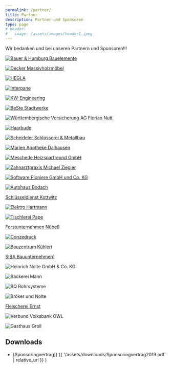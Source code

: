 ```yaml
---
permalink: /partner/
title: Partner
description: Partner und Sponsoren
type: page
# header:
#   image: /assets/images/header1.jpeg
---
```


Wir bedanken und bei unseren Partnern und Sponsoren!!!

<!-- [![alt text](image link)](web link) -->

<!-- 200 -->

[![Bauer & Humburg Bauelemente](/assets/partner-logos/bundh.png)](https://www.b-h-bauelemente.de)

[![Decker Massivholzmöbel](/assets/partner-logos/teamdecker-logo-web.png)](https://www.decker.de)

[![HEGLA](/assets/partner-logos/hegla.png)](http://www.hegla.de)

[![Interpane](/assets/partner-logos/interpane2.jpg)](http://www.interpane.de)

[![KW-Engineering](/assets/partner-logos/kw-web.png)](https://www.kwcg.de)



<!-- 100 -->

[![BeSte Stadtwerke](/assets/partner-logos/beste.jpg)](https://www.beste-stadtwerke.de)

[![Württembergische Versicherung AG Florian Nutt](/assets/partner-logos/wundw.jpg)](https://www.wuerttembergische.de/versicherungen/florian.nutt)

[![Haarbude](/assets/partner-logos/haarbude_web.jpg)](https://haarbude.de)

[![Scheideler Schlosserei & Metallbau](/assets/partner-logos/scheideler-schlosserei.jpg)](https://www.marien-apotheke-dalhausen.de)

[![Marien Apotheke Dalhausen](/assets/partner-logos/apotheke.jpg)](https://www.marien-apotheke-dalhausen.de)

[![Meschede Heizsparfreund GmbH](/assets/partner-logos/meschede.jpg)](https://https://www.meschede-haustechnik.de)

[![Zahnarztpraxis Michael Ziegler](/assets/partner-logos/ziegler.jpg)](https://www.zahnarzt-ziegler.de)

[![Software Pioniere GmbH und Co. KG](/assets/partner-logos/softwarepioniere.jpg)](https://softwarepioniere.de)

[![Autohaus Bodach](/assets/partner-logos/bodach_web.jpg)](https://www.ford-bodach-borgentreich.de)

[Schlüsseldienst Kottwitz](https://www.dasoertliche.de/Themen/Schl%C3%BCssel-u-Notdienst-S-Kottwitz-Beverungen-Lange-Str)

[![Elektro Hartmann](/assets/partner-logos/elektro-hartmann.jpg)](http://www.elektro-hartmann.de)

[![Tischlerei Pape](/assets/partner-logos/pape_web.jpg)](http://www.tischlerei-pape.com)

[Forstunternehmen Nübel](/assets/partner-logos/forst-nuebel.jpg)]

[![Conzedruck](/assets/partner-logos/conzedruck_web.png)](https://www.conzedruck.de)

[![Bauzentrum Kühlert](/assets/partner-logos/kuehlert_web.jpg)](https://www.kuehlert.de/)

[SIBA Bauunternehmen](/assets/partner-logos/siba_web.jpg)]

<!-- 50 -->
![Heinrich Nolte GmbH & Co. KG](/assets/partner-logos/nolte_bau.jpg)

![Bäckerei Mann](/assets/partner-logos/baeckerei-mann.jpg)

![BQ Rohrsysteme](/assets/partner-logos/bq.jpg)

![Bröker und Nolte](/assets/partner-logos/broeker-nolte.png)

[Fleischerei Ernst](https://www.dasoertliche.de/Themen/Ernst-Thomas-Fleischerei-Beverungen-Dalhausen-Untere-Hauptstr)

![Verbund Volksbank OWL](/assets/partner-logos/verbundvvbowl.jpg)

![Gasthaus Groll](/assets/partner-logos/groll.png)

## Downloads
- [Sponsoringvertrag]( {{ '/assets/downloads/Sponsoringvertrag2019.pdf' | relative_url }} )

